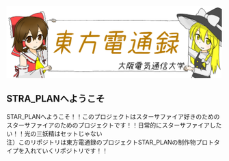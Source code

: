 <img src="./13_20200207004237.png">
<h2> STRA_PLANへようこそ</h2>
<p class="main">STAR_PLANへようこそ！！このプロジェクトはスターサファイア好きのためのスターサファイアのためのプロジェクトです！！日常的にスターサファイアしたい！！光の三妖精はセットじゃない<br>注）このリポジトリは東方電通録のプロジェクトSTAR_PLANの制作物プロトタイプを入れていくリポジトリです！！</p>
